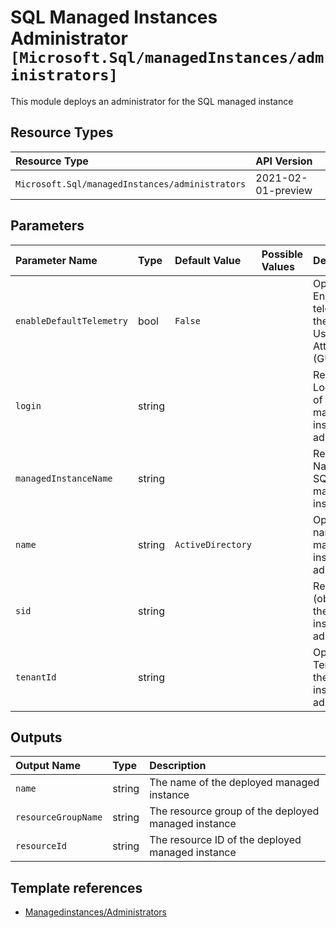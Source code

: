 # SQL Managed Instances Administrator `[Microsoft.Sql/managedInstances/administrators]`

This module deploys an administrator for the SQL managed instance

## Resource Types

| Resource Type | API Version |
| :-- | :-- |
| `Microsoft.Sql/managedInstances/administrators` | 2021-02-01-preview |

## Parameters

| Parameter Name | Type | Default Value | Possible Values | Description |
| :-- | :-- | :-- | :-- | :-- |
| `enableDefaultTelemetry` | bool | `False` |  | Optional. Enable telemetry via the Customer Usage Attribution ID (GUID). |
| `login` | string |  |  | Required. Login name of the managed instance administrator. |
| `managedInstanceName` | string |  |  | Required. Name of the SQL managed instance. |
| `name` | string | `ActiveDirectory` |  | Optional. The name of the managed instance administrator |
| `sid` | string |  |  | Required. SID (object ID) of the managed instance administrator. |
| `tenantId` | string |  |  | Optional. Tenant ID of the managed instance administrator. |

## Outputs

| Output Name | Type | Description |
| :-- | :-- | :-- |
| `name` | string | The name of the deployed managed instance |
| `resourceGroupName` | string | The resource group of the deployed managed instance |
| `resourceId` | string | The resource ID of the deployed managed instance |

## Template references

- [Managedinstances/Administrators](https://docs.microsoft.com/en-us/azure/templates/Microsoft.Sql/2021-02-01-preview/managedInstances/administrators)
